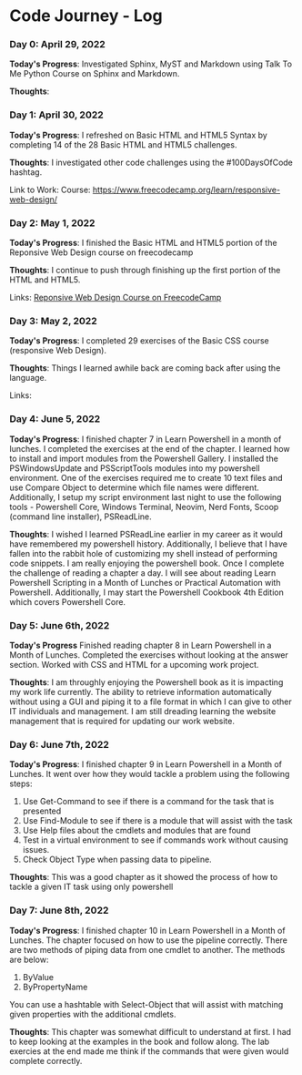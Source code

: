 # Code Journey - Log

### Day 0: April 29, 2022

**Today's Progress**: Investigated Sphinx, MyST and Markdown using Talk To Me Python Course on Sphinx and Markdown.

**Thoughts**:


### Day 1: April 30, 2022

**Today's Progress**: I refreshed on Basic HTML and HTML5 Syntax by completing 14 of the 28 Basic HTML and HTML5 challenges. 


**Thoughts**: I investigated other code challenges using the #100DaysOfCode hashtag. 

Link to Work: 
 Course: https://www.freecodecamp.org/learn/responsive-web-design/

 ### Day 2: May 1, 2022

 **Today's Progress**: I finished the Basic HTML and HTML5 portion of the Reponsive Web Design course on freecodecamp

 **Thoughts**: I continue to push through finishing up the first portion of the HTML and HTML5.

 Links:
 <a href="https://www.freecodecamp.org/learn/responsive-web-design"> Reponsive Web Design Course on FreecodeCamp</a>

 ### Day 3: May 2, 2022

 **Today's Progress**: I completed 29 exercises of the Basic CSS course (responsive Web Design). 

 **Thoughts**: Things I learned awhile back are coming back after using the language. 

 Links:

### Day 4: June 5, 2022

**Today's Progress**: I finished chapter 7 in Learn Powershell in a month of lunches. I completed the exercises at the end of the chapter. I learned how to install and import modules from the Powershell Gallery. I installed the PSWindowsUpdate and PSScriptTools modules into my powershell environment. One of the exercises required me to create 10 text files and use Compare Object to determine which file names were different. Additionally, I setup my script environment last night to use the following tools - Powershell Core, Windows Terminal, Neovim, Nerd Fonts, Scoop (command line installer), PSReadLine. 

**Thoughts**: I wished I learned PSReadLine earlier in my career as it would have remembered my powershell history. Additionally, I believe that I have fallen into the rabbit hole of customizing my shell instead of performing code snippets. I am really enjoying the powershell book. Once I complete the challenge of reading a chapter a day. I will see about reading Learn Powershell Scripting in a Month of Lunches or Practical Automation with Powershell. Additionally, I may start the Powershell Cookbook 4th Edition which covers Powershell Core. 

### Day 5: June 6th, 2022

**Today's Progress** Finished reading chapter 8 in Learn Powershell in a Month of Lunches. Completed the exercises without looking at the answer section. Worked with CSS and HTML for a upcoming work project.

**Thoughts**: I am throughly enjoying the Powershell book as it is impacting my work life currently. The ability to retrieve information automatically without using a GUI and piping it to a file format in which I can give to other IT individuals and management. I am still dreading learning the website management that is required for updating our work website. 

### Day 6: June 7th, 2022

**Today's Progress**: I finished chapter 9 in Learn Powershell in a Month of Lunches. It went over how they would tackle a problem using the following steps:

1) Use Get-Command to see if there is a command for the task that is presented
2) Use Find-Module to see if there is a module that will assist with the task
3) Use Help files about the cmdlets and modules that are found
4) Test in a virtual environment to see if commands work without causing issues.
5) Check Object Type when passing data to pipeline.

**Thoughts**: This was a good chapter as it showed the process of how to tackle a given IT task using only powershell

### Day 7: June 8th, 2022

**Today's Progress**: I finished chapter 10 in Learn Powershell in a Month of Lunches. The chapter focused on how to use the pipeline correctly. There are two methods of piping data from one cmdlet to another. The methods are below:

1) ByValue
2) ByPropertyName

You can use a hashtable with Select-Object that will assist with matching given properties with the additional cmdlets.

**Thoughts**: This chapter was somewhat difficult to understand at first. I had to keep looking at the examples in the book and follow along. The lab exercies at the end made me think if the commands that were given would complete correctly. 


